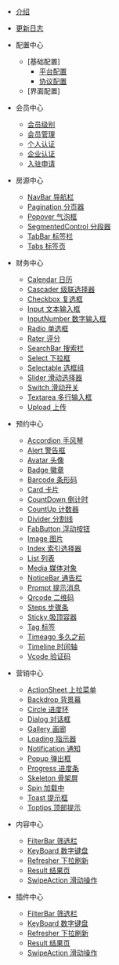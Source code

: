 * [介绍](introduce.md)

* [更新日志](changelog.md)

* 配置中心

  * [基础配置]
    * [平台配置](config.md)
    * [协议配置](xiyi.md)
  * [界面配置]

* 会员中心

  * [会员级别](level.md)
  * [会员管理](members.md)
  * [个人认证](auth.md)
  * [企业认证](company-auth.md)
  * [入驻申请](company-user.md)

* 房源中心

  * [NavBar 导航栏](navbar.md)
  * [Pagination 分页器](pagination.md)
  * [Popover 气泡框](popover.md)
  * [SegmentedControl 分段器](segmented-control.md)
  * [TabBar 标签栏](tabbar.md)
  * [Tabs 标签页](tabs.md)

* 财务中心

  * [Calendar 日历](calendar.md)
  * [Cascader 级联选择器](cascader.md)
  * [Checkbox 复选框](checkbox.md)
  * [Input 文本输入框](input.md)
  * [InputNumber 数字输入框](input-number.md)
  * [Radio 单选框](radio.md)
  * [Rater 评分](rater.md)
  * [SearchBar 搜索栏](search-bar.md)
  * [Select 下拉框](select.md)
  * [Selectable 选框组](selectable.md)
  * [Slider 滑动选择器](slider.md)
  * [Switch 滑动开关](switch.md)
  * [Textarea 多行输入框](textarea.md)
  * [Upload 上传](upload.md)

* 预约中心
  
  * [Accordion 手风琴](accordion.md)
  * [Alert 警告框](alert.md)
  * [Avatar 头像](avatar.md)
  * [Badge 徽章](badge.md)
  * [Barcode 条形码](barcode.md)
  * [Card 卡片](card.md)
  * [CountDown 倒计时](countdown.md)
  * [CountUp 计数器](countup.md)
  * [Divider 分割线](divider.md)
  * [FabButton 浮动按钮](fab-button.md)
  * [Image 图片](image.md)
  * [Index 索引选择器](index.md)
  * [List 列表](list.md)
  * [Media 媒体对象](media.md)
  * [NoticeBar 通告栏](notice-bar.md)
  * [Prompt 提示消息](prompt.md)
  * [Qrcode 二维码](qrcode.md)
  * [Steps 步骤条](steps.md)
  * [Sticky 吸顶容器](sticky.md)
  * [Tag 标签](tag.md)
  * [Timeago 多久之前](timeago.md)
  * [Timeline 时间轴](timeline.md)
  * [Vcode 验证码](vcode.md)

* 营销中心

  * [ActionSheet 上拉菜单](actionsheet.md)
  * [Backdrop 背景幕](backdrop.md)
  * [Circle 进度环](circle.md)
  * [Dialog 对话框](dialog.md)
  * [Gallery 画廊](gallery.md)
  * [Loading 指示器](loading.md)
  * [Notification 通知](notification.md)
  * [Popup 弹出框](popup.md)
  * [Progress 进度条](progress.md)
  * [Skeleton 骨架屏](skeleton.md)
  * [Spin 加载中](spin.md)
  * [Toast 提示框](toast.md)
  * [Toptips 顶部提示](toptips.md)

* 内容中心

  * [FilterBar 筛选栏](filterbar.md)
  * [KeyBoard 数字键盘](keyboard.md)
  * [Refresher 下拉刷新](refresher.md)
  * [Result 结果页](result.md)
  * [SwipeAction 滑动操作](swipe-action.md)

* 插件中心

  * [FilterBar 筛选栏](filterbar.md)
  * [KeyBoard 数字键盘](keyboard.md)
  * [Refresher 下拉刷新](refresher.md)
  * [Result 结果页](result.md)
  * [SwipeAction 滑动操作](swipe-action.md)